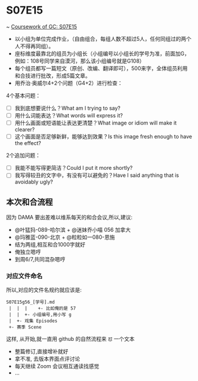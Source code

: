 # S07E15 
~ [Coursework of GC: S07E15](https://paper.dropbox.com/doc/print/MfSHGmyO8Na8cxI0ioIik?print=true)

- 以小组为单位完成作业，（自由组合，每组人数不超过5人，任何同组过的两个人不得再同组）。
- 座标维度最靠北的组员为小组长（小组编号以小组长的学号为准，前面加G，例如：108号同学来自漠河，那么该小组编号就是G108）
- 每个组员都写一篇短文（原创、改编、翻译即可），500来字，全体组员利用和合技进行批改，形成5篇文章。
- 用乔治·奥威尔4+2个问题（G4+2）进行检查：

4个基本问题：

- [ ] 我到底想要说什么？What am I trying to say?
- [ ] 用什么词能表达？What words will express it?
- [ ] 用什么画面或短语能让表达更清楚？What image or idiom will make it clearer?
- [ ] 这个画面是否足够新鲜，能够达到效果？Is this image fresh enough to have the effect?

2个追加问题：


- [ ] 我能不能写得更简洁？Could I put it more shortly?
- [ ] 我写得较丑的文字中，有没有可以避免的？Have I said anything that is avoidably ugly?

## 本次和合流程
因为 DAMA 要出差难以维系每天的和合会议,所以,建议:

- @叶猛犸-089-哈尔滨 + @迷妹乔小喵 056 加拿大 
- @玛雅蓝-090-北京 + @粒粒如一080-恩施 
- 结为两组,相互和合1000字就好
- 俺独立嗯哼
- 到周6/7,共同混杂嗯哼


### 对应文件命名

所以,对应的文件名规约就应该是:

    S07E15g56_[学号].md
     |  |  |    +- 比如俺的是 57
     |  |  +- 小组编号,用小写 g
     |  +- 戏集 Episodes
     +- 赛季 Scene

这样, 从开始,就一直用 github 的自然流程来 `怼` 一个文本

- 整篇修订,直接增补就好
- 拿不准, 去版本界面点评讨论
- 每天继续 Zoom 会议相互通读找感觉
- ...



